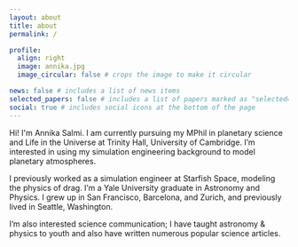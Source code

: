 ```yaml
---
layout: about
title: about
permalink: /

profile:
  align: right
  image: annika.jpg
  image_circular: false # crops the image to make it circular

news: false # includes a list of news items
selected_papers: false # includes a list of papers marked as "selected={true}"
social: true # includes social icons at the bottom of the page
---
```

Hi! I'm Annika Salmi. I am currently pursuing my MPhil in planetary science and Life in the Universe at Trinity Hall, University of Cambridge. I’m interested in using my simulation engineering background to model planetary atmospheres.

I previously worked as a simulation engineer at Starfish Space, modeling the physics of drag. I’m a Yale University graduate in Astronomy and Physics. I grew up in San Francisco, Barcelona, and Zurich, and previously lived in Seattle, Washington.

I’m also interested science communication; I have taught astronomy & physics to youth and also have written numerous popular science articles.
